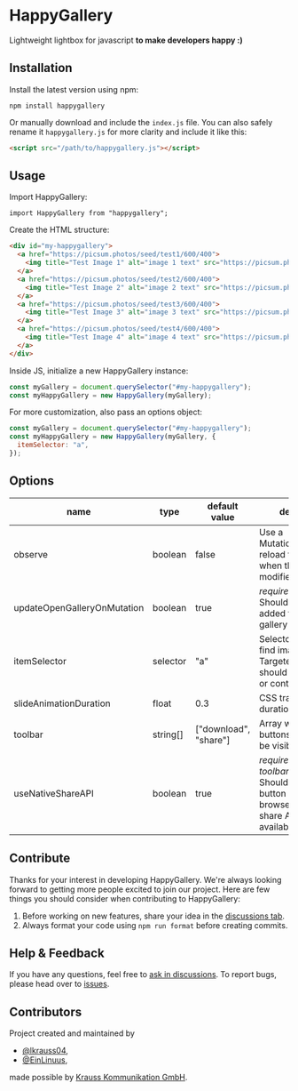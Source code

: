 # HappyGallery

Lightweight lightbox for javascript **to make developers happy :)**

## Installation

Install the latest version using npm:

```
npm install happygallery
```

Or manually download and include the `index.js` file. You can also safely rename it `happygallery.js` for more clarity and include it like this:

```html
<script src="/path/to/happygallery.js"></script>
```

## Usage

Import HappyGallery:

```
import HappyGallery from "happygallery";
```

Create the HTML structure:

```html
<div id="my-happygallery">
  <a href="https://picsum.photos/seed/test1/600/400">
    <img title="Test Image 1" alt="image 1 text" src="https://picsum.photos/seed/test1/600/400" />
  </a>
  <a href="https://picsum.photos/seed/test2/600/400">
    <img title="Test Image 2" alt="image 2 text" src="https://picsum.photos/seed/test2/600/400" />
  </a>
  <a href="https://picsum.photos/seed/test3/600/400">
    <img title="Test Image 3" alt="image 3 text" src="https://picsum.photos/seed/test3/600/400" />
  </a>
  <a href="https://picsum.photos/seed/test4/600/400">
    <img title="Test Image 4" alt="image 4 text" src="https://picsum.photos/seed/test4/600/400" />
  </a>
</div>
```

Inside JS, initialize a new HappyGallery instance:

```js
const myGallery = document.querySelector("#my-happygallery");
const myHappyGallery = new HappyGallery(myGallery);
```

For more customization, also pass an options object:

```js
const myGallery = document.querySelector("#my-happygallery");
const myHappyGallery = new HappyGallery(myGallery, {
  itemSelector: "a",
});
```

## Options

|name|type|default value|description
|-|-|-|-|
|observe|boolean|false|Use a MutationObserver to reload the gallery when the DOM is modified|
|updateOpenGalleryOnMutation|boolean|true|*requires observe* Should new items be added to the open gallery|
|itemSelector|selector|"a"|Selector for where to find images. Targeted elements should be an image or contain one|
|slideAnimationDuration|float|0.3|CSS transition duration in seconds|
|toolbar|string[]|["download", "share"]|Array with toolbar buttons that should be visible|
|useNativeShareAPI|boolean|true|*requires toolbar[].sharebutton* Should the share-button use the browsers native share API (if available)|

## Contribute

Thanks for your interest in developing HappyGallery. We're always looking forward to getting more people excited to join our project. Here are few things you should consider when contributing to HappyGallery:

1. Before working on new features, share your idea in the [discussions tab](https://github.com/KraussKommunikation/happygallery/discussions).
2. Always format your code using `npm run format` before creating commits.

## Help & Feedback

If you have any questions, feel free to [ask in discussions](https://github.com/KraussKommunikation/happygallery/discussions). To report bugs, please head over to [issues](https://github.com/KraussKommunikation/happygallery/issues).

## Contributors

Project created and maintained by

- [@lkrauss04](https://github.com/lkrauss04),
- [@EinLinuus](https://github.com/EinLinuus),

made possible by [Krauss Kommunikation GmbH](https://krausskommunikation.de/).
